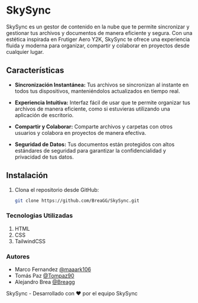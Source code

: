 # SkySync

SkySync es un gestor de contenido en la nube que te permite sincronizar y gestionar tus archivos y documentos de manera eficiente y segura. Con una estética inspirada en Frutiger Aero Y2K, SkySync te ofrece una experiencia fluida y moderna para organizar, compartir y colaborar en proyectos desde cualquier lugar.

## Características

- **Sincronización Instantánea:** Tus archivos se sincronizan al instante en todos tus dispositivos, manteniéndolos actualizados en tiempo real.
  
- **Experiencia Intuitiva:** Interfaz fácil de usar que te permite organizar tus archivos de manera eficiente, como si estuvieras utilizando una aplicación de escritorio.
  
- **Compartir y Colaborar:** Comparte archivos y carpetas con otros usuarios y colabora en proyectos de manera efectiva.
  
- **Seguridad de Datos:** Tus documentos están protegidos con altos estándares de seguridad para garantizar la confidencialidad y privacidad de tus datos.

## Instalación

1. Clona el repositorio desde GitHub:

   ```bash
   git clone https://github.com/BreaGG/SkySync.git

### Tecnologias Utilizadas

1. HTML
2. CSS
3. TailwindCSS

### Autores
- Marco Fernandez [@maaark106](https://github.com/Maaark106)
- Tomás Paz [@Tompaz90](https://github.com/tompaz90)
- Alejandro Brea [@Breagg](https://github.com/BreaGG)


SkySync - Desarrollado con ❤️ por el equipo SkySync